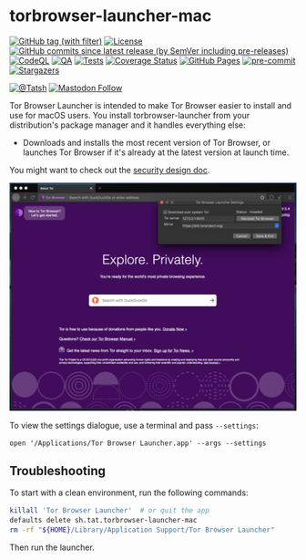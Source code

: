 # torbrowser-launcher-mac

[![GitHub tag (with filter)](https://img.shields.io/github/v/tag/Tatsh/torbrowser-launcher-mac)](https://github.com/Tatsh/torbrowser-launcher-mac/tags)
[![License](https://img.shields.io/github/license/Tatsh/torbrowser-launcher-mac)](https://github.com/Tatsh/torbrowser-launcher-mac/blob/master/LICENSE.txt)
[![GitHub commits since latest release (by SemVer including pre-releases)](https://img.shields.io/github/commits-since/Tatsh/torbrowser-launcher-mac/v0.1.0/master)](https://github.com/Tatsh/torbrowser-launcher-mac/compare/v0.1.0...master)
[![CodeQL](https://github.com/Tatsh/torbrowser-launcher-mac/actions/workflows/codeql.yml/badge.svg)](https://github.com/Tatsh/torbrowser-launcher-mac/actions/workflows/codeql.yml)
[![QA](https://github.com/Tatsh/torbrowser-launcher-mac/actions/workflows/qa.yml/badge.svg)](https://github.com/Tatsh/torbrowser-launcher-mac/actions/workflows/qa.yml)
[![Tests](https://github.com/Tatsh/torbrowser-launcher-mac/actions/workflows/tests.yml/badge.svg)](https://github.com/Tatsh/torbrowser-launcher-mac/actions/workflows/tests.yml)
[![Coverage Status](https://coveralls.io/repos/github/Tatsh/torbrowser-launcher-mac/badge.svg?branch=master)](https://coveralls.io/github/Tatsh/torbrowser-launcher-mac?branch=master)
[![GitHub Pages](https://github.com/Tatsh/torbrowser-launcher-mac/actions/workflows/pages.yml/badge.svg)](https://tatsh.github.io/torbrowser-launcher-mac/)
[![pre-commit](https://img.shields.io/badge/pre--commit-enabled-brightgreen?logo=pre-commit&logoColor=white)](https://github.com/pre-commit/pre-commit)
[![Stargazers](https://img.shields.io/github/stars/Tatsh/torbrowser-launcher-mac?logo=github&style=flat)](https://github.com/Tatsh/torbrowser-launcher-mac/stargazers)

[![@Tatsh](https://img.shields.io/badge/dynamic/json?url=https%3A%2F%2Fpublic.api.bsky.app%2Fxrpc%2Fapp.bsky.actor.getProfile%2F%3Factor%3Ddid%3Aplc%3Auq42idtvuccnmtl57nsucz72%26query%3D%24.followersCount%26style%3Dsocial%26logo%3Dbluesky%26label%3DFollow%2520%40Tatsh&query=%24.followersCount&style=social&logo=bluesky&label=Follow%20%40Tatsh)](https://bsky.app/profile/Tatsh.bsky.social)
[![Mastodon Follow](https://img.shields.io/mastodon/follow/109370961877277568?domain=hostux.social&style=social)](https://hostux.social/@Tatsh)

Tor Browser Launcher is intended to make Tor Browser easier to install and use for macOS users. You
install torbrowser-launcher from your distribution's package manager and it handles everything else:

- Downloads and installs the most recent version of Tor Browser, or launches Tor Browser if it's
  already at the latest version at launch time.

You might want to check out the [security design doc](https://github.com/micahflee/torbrowser-launcher/blob/develop/security_design.md).

![Tor Browser Launcher screenshot](/screenshot.png)

To view the settings dialogue, use a terminal and pass `--settings`:

```shell
open '/Applications/Tor Browser Launcher.app' --args --settings
```

## Troubleshooting

To start with a clean environment, run the following commands:

```sh
killall 'Tor Browser Launcher'  # or quit the app
defaults delete sh.tat.torbrowser-launcher-mac
rm -rf "${HOME}/Library/Application Support/Tor Browser Launcher"
```

Then run the launcher.
